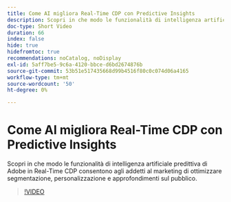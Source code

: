 ```yaml
---
title: Come AI migliora Real-Time CDP con Predictive Insights
description: Scopri in che modo le funzionalità di intelligenza artificiale predittiva di Adobe in Real-Time CDP consentono agli addetti al marketing di ottimizzare segmentazione, personalizzazione e approfondimenti sul pubblico.
doc-type: Short Video
duration: 66
index: false
hide: true
hidefromtoc: true
recommendations: noCatalog, noDisplay
exl-id: 5aff7be5-9c6a-4120-bbce-d6bd2674876b
source-git-commit: 53b51e517435668d99b4516f80c0c074d06a4165
workflow-type: tm+mt
source-wordcount: '50'
ht-degree: 0%

---
```


# Come AI migliora Real-Time CDP con Predictive Insights

Scopri in che modo le funzionalità di intelligenza artificiale predittiva di Adobe in Real-Time CDP consentono agli addetti al marketing di ottimizzare segmentazione, personalizzazione e approfondimenti sul pubblico.

<!-- 85_OS512_3442427_65_how-ai-enhances-realtime-cdp-with-predictive-insights -->
>[!VIDEO](https://video.tv.adobe.com/v/3458200/?learn=on&enablevpops=true)
